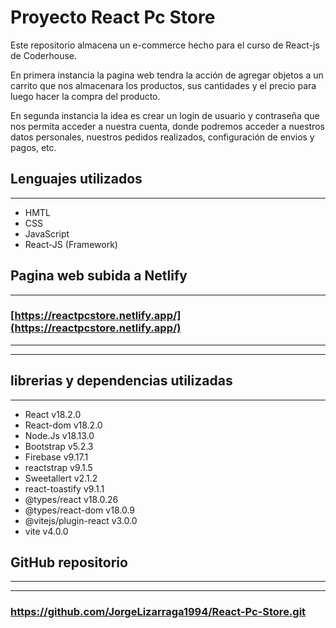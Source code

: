 # Proyecto React Pc Store
Este repositorio almacena un e-commerce hecho para el curso de React-js de Coderhouse.

En primera instancia la pagina web tendra la acción de agregar objetos a un carrito que nos almacenara los productos, sus cantidades y el precio para luego hacer la compra del producto.

En segunda instancia la idea es crear un login de usuario y contraseña que nos permita acceder a nuestra cuenta, donde podremos acceder a nuestros datos personales, nuestros pedidos realizados, configuración de envios y pagos, etc.

## Lenguajes utilizados
---
* HMTL
* CSS
* JavaScript
* React-JS (Framework) 

## Pagina web subida a Netlify
---
### [https://reactpcstore.netlify.app/](https://reactpcstore.netlify.app/)
---
___

## librerias y dependencias utilizadas
---
* React v18.2.0
* React-dom v18.2.0
* Node.Js v18.13.0
* Bootstrap v5.2.3
* Firebase v9.17.1
* reactstrap v9.1.5
* Sweetallert v2.1.2
* react-toastify v9.1.1
* @types/react v18.0.26
* @types/react-dom v18.0.9
* @vitejs/plugin-react v3.0.0
* vite v4.0.0

## GitHub repositorio
---
---
### https://github.com/JorgeLizarraga1994/React-Pc-Store.git

